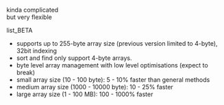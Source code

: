kinda complicated  
but very flexible

list_BETA   
- supports up to 255-byte array size (previous version limited to 4-byte), 32bit indexing
- sort and find only support 4-byte arrays.
- byte level array management with low level optimisations (expect to break)  
- small array size (10 - 100 byte): 5 - 10% faster than general methods   
- medium array size (1000 - 10000 byte): 10 - 25% faster  
- large array size (1 - 100 MB): 100 - 1000% faster  

